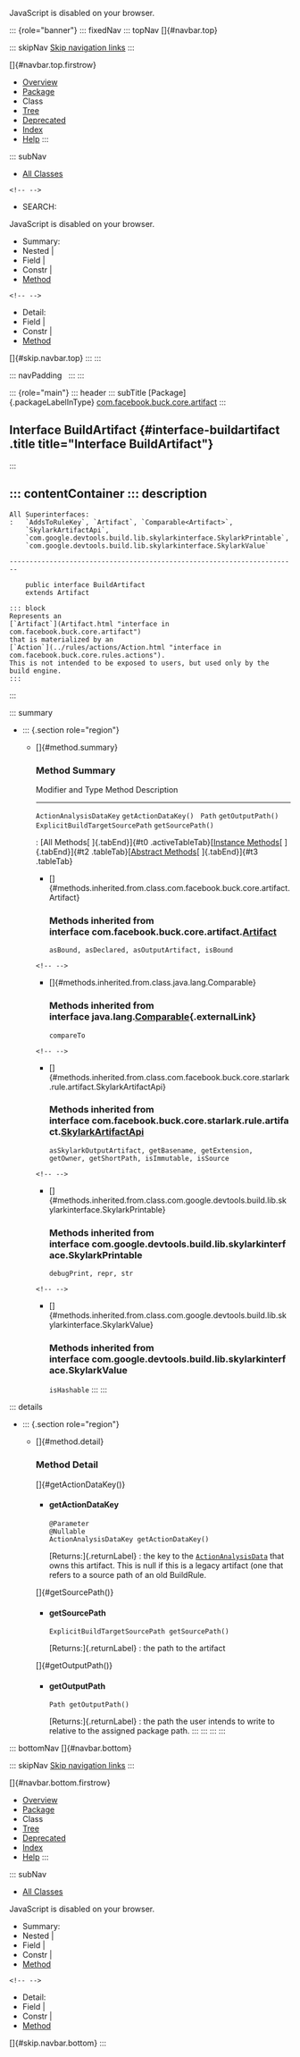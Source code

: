 <div>

JavaScript is disabled on your browser.

</div>

::: {role="banner"}
::: fixedNav
::: topNav
[]{#navbar.top}

::: skipNav
[Skip navigation links](#skip.navbar.top "Skip navigation links")
:::

[]{#navbar.top.firstrow}

-   [Overview](../../../../../index.html)
-   [Package](package-summary.html)
-   Class
-   [Tree](package-tree.html)
-   [Deprecated](../../../../../deprecated-list.html)
-   [Index](../../../../../index-all.html)
-   [Help](../../../../../help-doc.html)
:::

::: subNav
-   [All Classes](../../../../../allclasses.html)

```{=html}
<!-- -->
```
-   SEARCH:

<div>

<div>

JavaScript is disabled on your browser.

</div>

</div>

<div>

-   Summary: 
-   Nested \| 
-   Field \| 
-   Constr \| 
-   [Method](#method.summary)

```{=html}
<!-- -->
```
-   Detail: 
-   Field \| 
-   Constr \| 
-   [Method](#method.detail)

</div>

[]{#skip.navbar.top}
:::
:::

::: navPadding
 
:::
:::

::: {role="main"}
::: header
::: subTitle
[Package]{.packageLabelInType} [com.facebook.buck.core.artifact](package-summary.html)
:::

## Interface BuildArtifact {#interface-buildartifact .title title="Interface BuildArtifact"}
:::

::: contentContainer
::: description
-   

    All Superinterfaces:
    :   `AddsToRuleKey`, `Artifact`, `Comparable<Artifact>`,
        `SkylarkArtifactApi`,
        `com.google.devtools.build.lib.skylarkinterface.SkylarkPrintable`,
        `com.google.devtools.build.lib.skylarkinterface.SkylarkValue`

    ------------------------------------------------------------------------

        public interface BuildArtifact
        extends Artifact

    ::: block
    Represents an
    [`Artifact`](Artifact.html "interface in com.facebook.buck.core.artifact")
    that is materialized by an
    [`Action`](../rules/actions/Action.html "interface in com.facebook.buck.core.rules.actions").
    This is not intended to be exposed to users, but used only by the
    build engine.
    :::
:::

::: summary
-   ::: {.section role="region"}
    -   []{#method.summary}

        ### Method Summary

          Modifier and Type                 Method                 Description
          --------------------------------- ---------------------- -------------
          `ActionAnalysisDataKey`           `getActionDataKey()`    
          `Path`                            `getOutputPath()`       
          `ExplicitBuildTargetSourcePath`   `getSourcePath()`       

          : [All Methods[ ]{.tabEnd}]{#t0 .activeTableTab}[[Instance
          Methods](javascript:show(2);)[ ]{.tabEnd}]{#t2
          .tableTab}[[Abstract
          Methods](javascript:show(4);)[ ]{.tabEnd}]{#t3 .tableTab}

        -   []{#methods.inherited.from.class.com.facebook.buck.core.artifact.Artifact}

            ### Methods inherited from interface com.facebook.buck.core.artifact.[Artifact](Artifact.html "interface in com.facebook.buck.core.artifact")

            `asBound, asDeclared, asOutputArtifact, isBound`

        ```{=html}
        <!-- -->
        ```
        -   []{#methods.inherited.from.class.java.lang.Comparable}

            ### Methods inherited from interface java.lang.[Comparable](http://docs.oracle.com/javase/7/docs/api/java/lang/Comparable.html?is-external=true "class or interface in java.lang"){.externalLink}

            `compareTo`

        ```{=html}
        <!-- -->
        ```
        -   []{#methods.inherited.from.class.com.facebook.buck.core.starlark.rule.artifact.SkylarkArtifactApi}

            ### Methods inherited from interface com.facebook.buck.core.starlark.rule.artifact.[SkylarkArtifactApi](../starlark/rule/artifact/SkylarkArtifactApi.html "interface in com.facebook.buck.core.starlark.rule.artifact")

            `asSkylarkOutputArtifact, getBasename, getExtension, getOwner, getShortPath, isImmutable, isSource`

        ```{=html}
        <!-- -->
        ```
        -   []{#methods.inherited.from.class.com.google.devtools.build.lib.skylarkinterface.SkylarkPrintable}

            ### Methods inherited from interface com.google.devtools.build.lib.skylarkinterface.SkylarkPrintable

            `debugPrint, repr, str`

        ```{=html}
        <!-- -->
        ```
        -   []{#methods.inherited.from.class.com.google.devtools.build.lib.skylarkinterface.SkylarkValue}

            ### Methods inherited from interface com.google.devtools.build.lib.skylarkinterface.SkylarkValue

            `isHashable`
    :::
:::

::: details
-   ::: {.section role="region"}
    -   []{#method.detail}

        ### Method Detail

        []{#getActionDataKey()}

        -   #### getActionDataKey

            ``` methodSignature
            @Parameter
            @Nullable
            ActionAnalysisDataKey getActionDataKey()
            ```

            [Returns:]{.returnLabel}
            :   the key to the
                [`ActionAnalysisData`](../rules/analysis/action/ActionAnalysisData.html "interface in com.facebook.buck.core.rules.analysis.action")
                that owns this artifact. This is null if this is a
                legacy artifact (one that refers to a source path of an
                old BuildRule.

        []{#getSourcePath()}

        -   #### getSourcePath

            ``` methodSignature
            ExplicitBuildTargetSourcePath getSourcePath()
            ```

            [Returns:]{.returnLabel}
            :   the path to the artifact

        []{#getOutputPath()}

        -   #### getOutputPath

            ``` methodSignature
            Path getOutputPath()
            ```

            [Returns:]{.returnLabel}
            :   the path the user intends to write to relative to the
                assigned package path.
    :::
:::
:::
:::

::: bottomNav
[]{#navbar.bottom}

::: skipNav
[Skip navigation links](#skip.navbar.bottom "Skip navigation links")
:::

[]{#navbar.bottom.firstrow}

-   [Overview](../../../../../index.html)
-   [Package](package-summary.html)
-   Class
-   [Tree](package-tree.html)
-   [Deprecated](../../../../../deprecated-list.html)
-   [Index](../../../../../index-all.html)
-   [Help](../../../../../help-doc.html)
:::

::: subNav
-   [All Classes](../../../../../allclasses.html)

<div>

<div>

JavaScript is disabled on your browser.

</div>

</div>

<div>

-   Summary: 
-   Nested \| 
-   Field \| 
-   Constr \| 
-   [Method](#method.summary)

```{=html}
<!-- -->
```
-   Detail: 
-   Field \| 
-   Constr \| 
-   [Method](#method.detail)

</div>

[]{#skip.navbar.bottom}
:::
